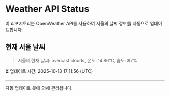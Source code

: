 
# Weather API Status

이 리포지토리는 OpenWeather API를 사용하여 서울의 날씨 정보를 자동으로 업데이트합니다.

## 현재 서울 날씨
> 서울의 현재 날씨: overcast clouds, 온도: 14.86°C, 습도: 87%

⏳ 업데이트 시간: 2025-10-13 17:11:56 (UTC)

---
자동 업데이트 봇에 의해 관리됩니다.
